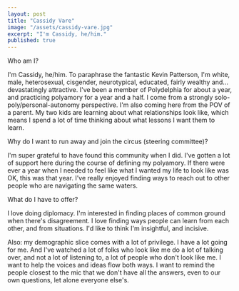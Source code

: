 ```yaml
---
layout: post
title: "Cassidy Vare"
image: "/assets/cassidy-vare.jpg"
excerpt: "I'm Cassidy, he/him."
published: true
---
```


Who am I?

I'm Cassidy, he/him. To paraphrase the fantastic Kevin Patterson, I'm white, male, heterosexual, cisgender, neurotypical, educated, fairly wealthy and... devastatingly attractive. I've been a member of Polydelphia for about a year, and practicing polyamory for a year and a half. I come from a strongly solo-poly/personal-autonomy perspective. I'm also coming here from the POV of a parent. My two kids are learning about what relationships look like, which means I spend a lot of time thinking about what lessons I want them to learn. 

Why do I want to run away and join the circus (steering committee)?

I'm super grateful to have found this community when I did. I've gotten a lot of support here during the course of defining my polyamory. If there were ever a year when I needed to feel like what I wanted my life to look like was OK, this was that year. I've really enjoyed finding ways to reach out to other people who are navigating the same waters. 

What do I have to offer?

I love doing diplomacy. I'm interested in finding places of common ground when there's disagreement. I love finding ways people can learn from each other, and from situations. I'd like to think I'm insightful, and incisive. 

Also: my demographic slice comes with a lot of privilege. I have a lot going for me. And I've watched a lot of folks who look like me do a lot of talking over, and not a lot of listening to, a lot of people who don't look like me. I want to help the voices and ideas flow both ways. I want to remind the people closest to the mic that we don't have all the answers, even to our own questions, let alone everyone else's.
